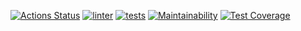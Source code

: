 [![Actions Status](https://github.com/mjh-sakh/python-project-lvl2/workflows/hexlet-check/badge.svg)](https://github.com/mjh-sakh/python-project-lvl2/actions)
[![linter](https://github.com/mjh-sakh/python-project-lvl2/actions/workflows/lint.yml/badge.svg)](https://github.com/mjh-sakh/python-project-lvl2/actions/workflows/lint.yml)
[![tests](https://github.com/mjh-sakh/python-project-lvl2/actions/workflows/tests.yml/badge.svg)](https://github.com/mjh-sakh/python-project-lvl2/actions/workflows/tests.yml)
[![Maintainability](https://api.codeclimate.com/v1/badges/1b93335c104c8793f2a4/maintainability)](https://codeclimate.com/github/mjh-sakh/python-project-lvl2/maintainability)
[![Test Coverage](https://api.codeclimate.com/v1/badges/1b93335c104c8793f2a4/test_coverage)](https://codeclimate.com/github/mjh-sakh/python-project-lvl2/test_coverage)

